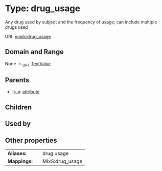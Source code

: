 
# Type: drug_usage


Any drug used by subject and the frequency of usage; can include multiple drugs used

URI: [nmdc:drug_usage](https://microbiomedata/meta/drug_usage)


## Domain and Range

None ->  <sub>OPT</sub> [TextValue](TextValue.md)

## Parents

 *  is_a: [attribute](attribute.md)

## Children


## Used by


## Other properties

|  |  |  |
| --- | --- | --- |
| **Aliases:** | | drug usage |
| **Mappings:** | | MIxS:drug_usage |


